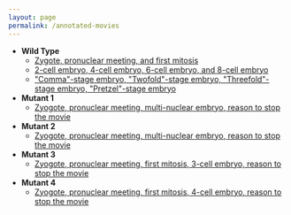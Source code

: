 ```yaml
---
layout: page
permalink: /annotated-movies
---
```

-   **Wild Type**
    -   [Zygote, pronuclear meeting, and first
        mitosis](wild-type-zygote-first-mitosis)
    -   [2-cell embryo, 4-cell embryo, 6-cell embryo, and 8-cell
        embryo](wild-type-2-8-cell-embryo)
    -   [\"Comma\"-stage embryo, \"Twofold\"-stage embryo,
        \"Threefold\"-stage embryo, \"Pretzel\"-stage
        embryo](wild-type-comma-pretzel)
-   **Mutant 1**
    -   [Zyogote, pronuclear meeting, multi-nuclear embryo, reason to
        stop the movie](mutant-1)
-   **Mutant 2**
    -   [Zyogote, pronuclear meeting, multi-nuclear embryo, reason to
        stop the movie](mutant-2)
-   **Mutant 3**
    -   [Zyogote, pronuclear meeting, first mitosis, 3-cell embryo,
        reason to stop the movie](mutant-3)
-   **Mutant 4**
    -   [Zyogote, pronuclear meeting, first mitosis, 4-cell embryo,
        reason to stop the movie](mutant-4)
